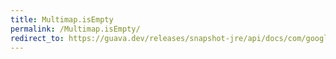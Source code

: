 ```yaml
---
title: Multimap.isEmpty
permalink: /Multimap.isEmpty/
redirect_to: https://guava.dev/releases/snapshot-jre/api/docs/com/google/common/collect/Multimap.html#isEmpty--
---
```

